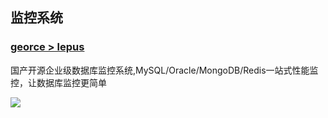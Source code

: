 ## 监控系统


###  [georce > lepus](https://hub.alauda.cn/repos/georce/lepus)

国产开源企业级数据库监控系统,MySQL/Oracle/MongoDB/Redis一站式性能监控，让数据库监控更简单

![](../images/apps/monitor/lepus_dashboard.jpg)


